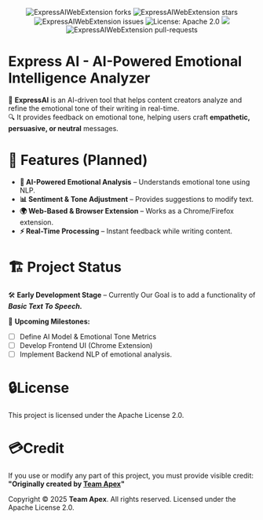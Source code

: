<p align="center">
    <img src="https://img.shields.io/github/forks/teamapexofficial/ExpressAIWebExtension?style=flat-square" alt="ExpressAIWebExtension forks"/>
    <img src="https://img.shields.io/github/stars/teamapexofficial/ExpressAIWebExtension?style=flat-square" alt="ExpressAIWebExtension stars"/>
    <img src="https://img.shields.io/github/issues/teamapexofficial/ExpressAIWebExtension?style=flat-square" alt="ExpressAIWebExtension issues"/>
    <img src="https://img.shields.io/github/issues-pr/teamapexofficial/ExpressAIWebExtension?style=flat-square" alt="License: Apache 2.0"/>
    <img src="https://visitor-badge.laobi.icu/badge?page_id=expressaiwebextension" id="counter">
    <img src="https://img.shields.io/badge/License-Apache_2.0-blue.svg" alt="ExpressAIWebExtension pull-requests"/>
</p>

# Express AI - AI-Powered Emotional Intelligence Analyzer

🚀 **ExpressAI** is an AI-driven tool that helps content creators analyze and refine the emotional tone of their writing in real-time.  
🔍 It provides feedback on emotional tone, helping users craft **empathetic, persuasive, or neutral** messages.

# 📌 Features (Planned)

-   **🧠 AI-Powered Emotional Analysis** – Understands emotional tone using NLP.
-   **📊 Sentiment & Tone Adjustment** – Provides suggestions to modify text.
-   **🌍 Web-Based & Browser Extension** – Works as a Chrome/Firefox extension.
-   **⚡ Real-Time Processing** – Instant feedback while writing content.

# 🏗️ Project Status

🛠️ **Early Development Stage** – Currently Our Goal is to add a functionality of **_Basic Text To Speech._**

🚀 **Upcoming Milestones:**

-   [ ] Define AI Model & Emotional Tone Metrics
-   [ ] Develop Frontend UI (Chrome Extension)
-   [ ] Implement Backend NLP of emotional analysis.

# 🔒License

This project is licensed under the Apache License 2.0.

# 💳Credit

If you use or modify any part of this project, you must provide visible credit:
**"Originally created by [Team Apex](https://github.com/teamapexofficial)"**

Copyright © 2025 **Team Apex**. All rights reserved.
Licensed under the Apache License 2.0.
